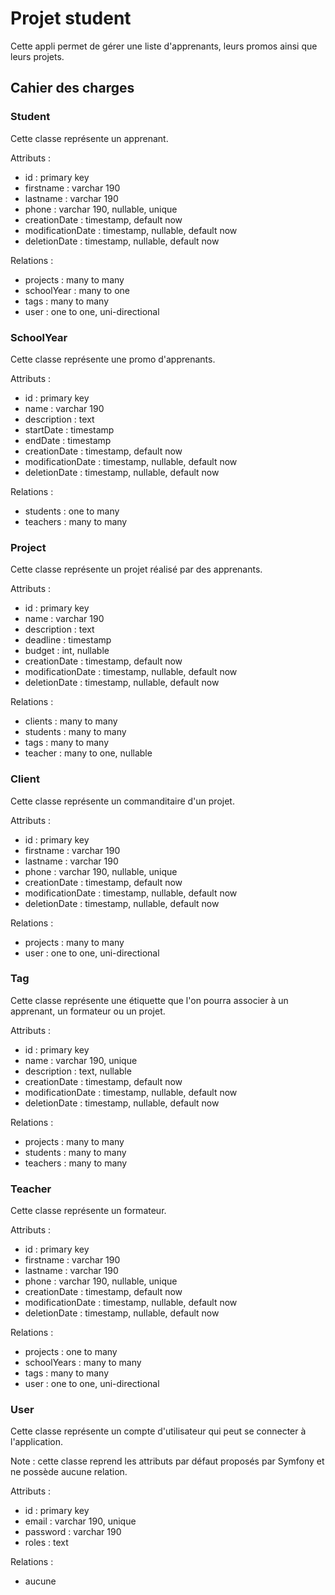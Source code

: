 # Projet student

Cette appli permet de gérer une liste d'apprenants, leurs promos ainsi que leurs projets.

## Cahier des charges

### Student

Cette classe représente un apprenant.

Attributs :

- id : primary key
- firstname : varchar 190
- lastname : varchar 190
- phone : varchar 190, nullable, unique
- creationDate : timestamp, default now
- modificationDate : timestamp, nullable, default now
- deletionDate : timestamp, nullable, default now

Relations :

- projects : many to many
- schoolYear : many to one
- tags : many to many
- user : one to one, uni-directional

### SchoolYear

Cette classe représente une promo d'apprenants.

Attributs :

- id : primary key
- name : varchar 190
- description : text
- startDate : timestamp
- endDate : timestamp
- creationDate : timestamp, default now
- modificationDate : timestamp, nullable, default now
- deletionDate : timestamp, nullable, default now

Relations :

- students : one to many
- teachers : many to many

### Project

Cette classe représente un projet réalisé par des apprenants.

Attributs :

- id : primary key
- name : varchar 190
- description : text
- deadline : timestamp
- budget : int, nullable
- creationDate : timestamp, default now
- modificationDate : timestamp, nullable, default now
- deletionDate : timestamp, nullable, default now

Relations :

- clients : many to many
- students : many to many
- tags : many to many
- teacher : many to one, nullable

### Client

Cette classe représente un commanditaire d'un projet.

Attributs :

- id : primary key
- firstname : varchar 190
- lastname : varchar 190
- phone : varchar 190, nullable, unique
- creationDate : timestamp, default now
- modificationDate : timestamp, nullable, default now
- deletionDate : timestamp, nullable, default now

Relations :

- projects : many to many
- user : one to one, uni-directional

### Tag

Cette classe représente une étiquette que l'on pourra associer à un apprenant, un formateur ou un projet.

Attributs :

- id : primary key
- name : varchar 190, unique
- description : text, nullable
- creationDate : timestamp, default now
- modificationDate : timestamp, nullable, default now
- deletionDate : timestamp, nullable, default now

Relations :

- projects : many to many
- students : many to many
- teachers : many to many

### Teacher

Cette classe représente un formateur.

Attributs :

- id : primary key
- firstname : varchar 190
- lastname : varchar 190
- phone : varchar 190, nullable, unique
- creationDate : timestamp, default now
- modificationDate : timestamp, nullable, default now
- deletionDate : timestamp, nullable, default now

Relations :

- projects : one to many
- schoolYears : many to many
- tags : many to many
- user : one to one, uni-directional

### User

Cette classe représente un compte d'utilisateur qui peut se connecter à l'application.

Note : cette classe reprend les attributs par défaut proposés par Symfony et ne possède aucune relation.

Attributs :

- id : primary key
- email : varchar 190, unique
- password : varchar 190
- roles : text

Relations :

- aucune
